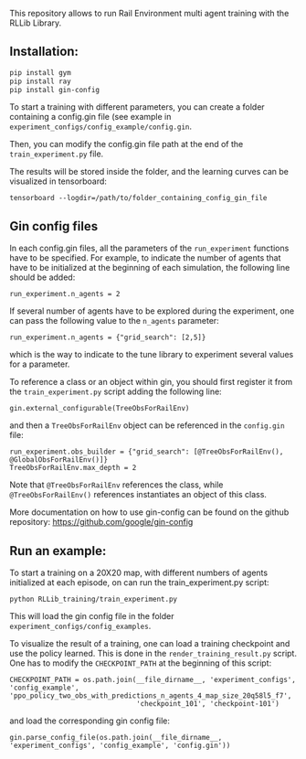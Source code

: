This repository allows to run Rail Environment multi agent training with the RLLib Library.

## Installation:
```sh
pip install gym
pip install ray
pip install gin-config
```

To start a training with different parameters, you can create a folder containing a config.gin file (see example in `experiment_configs/config_example/config.gin`.

Then, you can modify the config.gin file path at the end of the `train_experiment.py` file.

The results will be stored inside the folder, and the learning curves can be visualized in 
tensorboard:

```
tensorboard --logdir=/path/to/folder_containing_config_gin_file
```

## Gin config files

In each config.gin files, all the parameters of the `run_experiment` functions have to be specified.
For example, to indicate the number of agents that have to be initialized at the beginning of each simulation, the following line should be added:

```
run_experiment.n_agents = 2
```

If several number of agents have to be explored during the experiment, one can pass the following value to the `n_agents` parameter:

```
run_experiment.n_agents = {"grid_search": [2,5]}
```

which is the way to indicate to the tune library to experiment several values for a parameter.

To reference a class or an object within gin, you should first register it from the `train_experiment.py` script adding the following line:

```
gin.external_configurable(TreeObsForRailEnv)
```

and then a `TreeObsForRailEnv` object can be referenced in the `config.gin` file:

```
run_experiment.obs_builder = {"grid_search": [@TreeObsForRailEnv(), @GlobalObsForRailEnv()]}
TreeObsForRailEnv.max_depth = 2
```

Note that `@TreeObsForRailEnv` references the class, while `@TreeObsForRailEnv()` references instantiates an object of this class.




More documentation on how to use gin-config can be found on the github repository: https://github.com/google/gin-config

## Run an example:
To start a training on a 20X20 map, with different numbers of agents initialized at each episode, on can run the train_experiment.py script:
```
python RLLib_training/train_experiment.py
```
This will load the gin config file in the folder `experiment_configs/config_examples`.

To visualize the result of a training, one can load a training checkpoint and use the policy learned.
This is done in the `render_training_result.py` script. One has to modify the `CHECKPOINT_PATH` at the beginning of this script:

```
CHECKPOINT_PATH = os.path.join(__file_dirname__, 'experiment_configs', 'config_example', 'ppo_policy_two_obs_with_predictions_n_agents_4_map_size_20q58l5_f7',
                               'checkpoint_101', 'checkpoint-101')
```
and load the corresponding gin config file:

```
gin.parse_config_file(os.path.join(__file_dirname__, 'experiment_configs', 'config_example', 'config.gin'))
```


